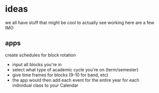 ideas
=====

we all have stuff that might be cool to actually see working
here are a few IMO

apps
----

create schedules for block rotation
- input all blocks you're in
- select what type of academic cycle you're on (term/semester)
- give time frames for blocks (9-10 for band, etc)
- the app would then add each event for the entire year for each individual class to your Calendar
